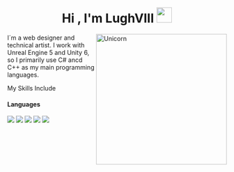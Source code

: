  <h1 align="center">Hi , I'm LughVIII <img src="https://media.giphy.com/media/hvRJCLFzcasrR4ia7z/giphy.gif" width="35"></h1>

 <img align="right" width=300px alt="Unicorn" src="https://c.tenor.com/GN73MKBawZYAAAAi/busy-cute.gif" />


I´m a web designer and technical artist. I work with Unreal Engine 5 and Unity 6, so I primarily use C# ancd C++ as my main programming languages.
 
My Skills Include

<h4> Languages </h4>
<span> 
  <img src="https://img.shields.io/badge/HTML5-E34F26?style=for-the-badge&logo=html5&logoColor=white">
  <img src="https://img.shields.io/badge/CSS3-1572B6?style=for-the-badge&logo=css3&logoColor=white">
  <img src="https://img.shields.io/badge/JavaScript-F7DF1E?style=for-the-badge&logo=javascript&logoColor=black">
  <img src="https://img.shields.io/badge/c%23-%23239120.svg?style=for-the-badge&logo=csharp&logoColor=white">
  <img src="https://img.shields.io/badge/c++-%2300599C.svg?style=for-the-badge&logo=c%2B%2B&logoColor=white">

</span>


 
